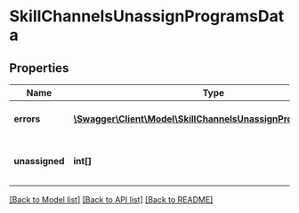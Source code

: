 # SkillChannelsUnassignProgramsData

## Properties
Name | Type | Description | Notes
------------ | ------------- | ------------- | -------------
**errors** | [**\Swagger\Client\Model\SkillChannelsUnassignProgramsErrors[]**](SkillChannelsUnassignProgramsErrors.md) | Errors during process | 
**unassigned** | **int[]** | List with successfully unassigned items | 

[[Back to Model list]](../README.md#documentation-for-models) [[Back to API list]](../README.md#documentation-for-api-endpoints) [[Back to README]](../README.md)


